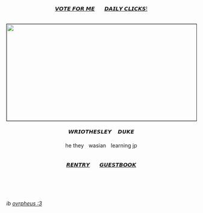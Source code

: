 <br><br><br>
<div align="center">
 
[𝙑𝙊𝙏𝙀 𝙁𝙊𝙍 𝙈𝙀](https://twitter.com/ponytown_awards)ㅤㅤ[𝘿𝘼𝙄𝙇𝙔 𝘾𝙇𝙄𝘾𝙆𝙎!](https://arab.org/click-to-help/)
<br><br>
</div>
 <p align="center">
<img src="https://file.garden/ZiyMFQQoJTlsDCta//graphics/rahhh111%20copy.gif" width="640" height="257" border="1"/> <br><br>
𝙒𝙍𝙄𝙊𝙏𝙃𝙀𝙎𝙇𝙀𝙔ㅤ 𝘿𝙐𝙆𝙀 <br><br>
he theyㅤwasianㅤlearning jp <br><br>
</p>
<div align="center">
 
[𝙍𝙀𝙉𝙏𝙍𝙔](https://rentry.co/dukeofthefortressofmeropide)ㅤㅤ[𝙂𝙐𝙀𝙎𝙏𝘽𝙊𝙊𝙆](https://meropide.123guestbook.com/)

</div>

<br><br><br>
###### ib [ovrpheus :3](https://github.com/Ovrpheus)
